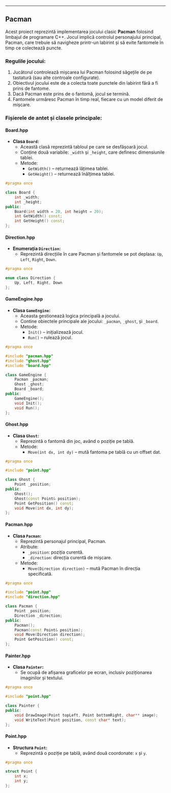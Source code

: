 
---

## **Pacman**
Acest proiect reprezintă implementarea jocului clasic **Pacman** folosind limbajul de programare C++. Jocul implică controlul personajului principal, Pacman, care trebuie să navigheze printr-un labirint și să evite fantomele în timp ce colectează puncte.

### **Regulile jocului:**
1. Jucătorul controlează mișcarea lui Pacman folosind săgețile de pe tastatură (sau alte controale configurate).
2. Obiectivul jocului este de a colecta toate punctele din labirint fără a fi prins de fantome.
3. Dacă Pacman este prins de o fantomă, jocul se termină.
4. Fantomele urmăresc Pacman în timp real, fiecare cu un model diferit de mișcare.

### **Fișierele de antet și clasele principale:**

#### **Board.hpp**
- **Clasa `Board`:**
  - Această clasă reprezintă tabloul pe care se desfășoară jocul.
  - Conține două variabile: `_width` și `_height`, care definesc dimensiunile tablei.
  - Metode:
    - `GetWidth()` – returnează lățimea tablei.
    - `GetHeight()` – returnează înălțimea tablei.

```cpp
#pragma once

class Board {
    int _width;
    int _height;
public:
    Board(int width = 20, int height = 20);
    int GetWidth() const;
    int GetHeight() const;
};
```

#### **Direction.hpp**
- **Enumerația `Direction`:**
  - Reprezintă direcțiile în care Pacman și fantomele se pot deplasa: `Up`, `Left`, `Right`, `Down`.

```cpp
#pragma once

enum class Direction {
    Up, Left, Right, Down
};
```

#### **GameEngine.hpp**
- **Clasa `GameEngine`:**
  - Aceasta gestionează logica principală a jocului.
  - Contine obiectele principale ale jocului: `_pacman`, `_ghost`, și `_board`.
  - Metode:
    - `Init()` – inițializează jocul.
    - `Run()` – rulează jocul.

```cpp
#pragma once

#include "pacman.hpp"
#include "ghost.hpp"
#include "board.hpp"

class GameEngine {
    Pacman _pacman;
    Ghost _ghost;
    Board _board;
public:
    GameEngine();
    void Init();
    void Run();
};
```

#### **Ghost.hpp**
- **Clasa `Ghost`:**
  - Reprezintă o fantomă din joc, având o poziție pe tablă.
  - Metode:
    - `Move(int dx, int dy)` – mută fantoma pe tablă cu un offset dat.

```cpp
#pragma once

#include "point.hpp"

class Ghost {
    Point _position;
public:
    Ghost();
    Ghost(const Point& position);
    Point GetPosition() const;
    void Move(int dx, int dy);
};
```

#### **Pacman.hpp**
- **Clasa `Pacman`:**
  - Reprezintă personajul principal, Pacman.
  - Atribute:
    - `_position`: poziția curentă.
    - `_direction`: direcția curentă de mișcare.
  - Metode:
    - `Move(Direction direction)` – mută Pacman în direcția specificată.

```cpp
#pragma once

#include "point.hpp"
#include "direction.hpp"

class Pacman {
    Point _position;
    Direction _direction;
public:
    Pacman();
    Pacman(const Point& position);
    void Move(Direction direction);
    Point GetPosition() const;
};
```

#### **Painter.hpp**
- **Clasa `Painter`:**
  - Se ocupă de afișarea graficelor pe ecran, inclusiv poziționarea imaginilor și textului.

```cpp
#pragma once

#include "point.hpp"

class Painter {
public:
    void DrawImage(Point topLeft, Point bottomRight, char** image);
    void WriteText(Point position, const char* text);
};
```

#### **Point.hpp**
- **Structura `Point`:**
  - Reprezintă o poziție pe tablă, având două coordonate: `x` și `y`.

```cpp
#pragma once

struct Point {
    int x;
    int y;
};
```
